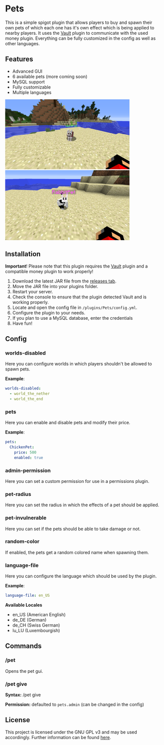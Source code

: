 # Pets

This is a simple spigot plugin that allows players to buy and spawn their own pets of which each one has it's own effect which is being applied to nearby players. It uses the [Vault](https://dev.bukkit.org/projects/vault) plugin to communicate with the used money plugin. Everything can be fully customized in the config as well as other languages.

## Features

- Advanced GUI
- 6 available pets (more coming soon)
- MySQL support
- Fully customizable
- Multiple languages

<img src="/images/2020-11-29_01.29.20.png" width="400">
<img src="/images/2020-11-29_01.30.23.png" width="400">

## Installation

**Important**! Please note that this plugin requires the [Vault](https://dev.bukkit.org/projects/vault) plugin and a compatible money plugin to work properly!

1. Download the latest JAR file from the [releases tab](https://github.com/VoxCrafterLP/Pets/releases).
2. Move the JAR file into your plugins folder.
3. Restart your server.
4. Check the console to ensure that the plugin detected Vault and is working properly.
5. Locate and open the config file in `/plugins/Pets/config.yml`.
6. Configure the plugin to your needs.
7. If you plan to use a MySQL database, enter the credentials
8. Have fun!

## Config
### worlds-disabled

Here you can configure worlds in which players shouldn't be allowed to spawn pets.

**Example**:
```yaml
worlds-disabled:
  - world_the_nether
  - world_the_end
  ```
  
### pets

Here you can enable and disable pets and modify their price.

**Example**:
```yaml
pets:
  ChickenPet:
    price: 500
    enabled: true
  ```

### admin-permission

Here you can set a custom permission for use in a permissions plugin.

### pet-radius

Here you can set the radius in which the effects of a pet should be applied.

### pet-invulnerable

Here you can set if the pets should be able to take damage or not.

### random-color

If enabled, the pets get a random colored name when spawning them.

### language-file

Here you can configure the language which should be used by the plugin.

**Example**:
```yaml
language-file: en_US
```
**Available Locales**
- en_US (American English)
- de_DE (German)
- de_CH (Swiss German)
- lu_LU (Luxembourgish)

## Commands

### /pet
Opens the pet gui.

### /pet give
**Syntax:** /pet give <player> <pet>

**Permission:** defaulted to `pets.admin` (can be changed in the config)

## License
This project is licensed under the GNU GPL v3 and may be used accordingly. Further information can be found [here](https://github.com/VoxCrafterLP/Pets/blob/master/LICENSE).
